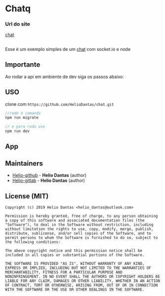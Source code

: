 # Chatq

### Url do site
[chat](https://chatqe.herokuapp.com/)

## 

Esse é um exemplo simples de um [chat](https://chatqe.herokuapp.com/) com socket.io e node

## Importante

Ao rodar a api em ambiente de dev siga os passos abaixo:

## USO


clone com  `https://github.com/HelioDantas/chat.git`

```javascript
//rode o comando
npm run migrate

// e para roda use
npm run dev
```

## App




## Maintainers

- [Helio-github](https://github.com/HelioDantas) - **Helio Dantas** (author)
- [Helio-gitlab](https://gitlab.com/HelioDantas)  - **Helio Dantas** (author)

## License (MIT)
```
Copyright (c) 2019 Helio Dantas <helio_dantas@outlook.com>

Permission is hereby granted, free of charge, to any person obtaining
a copy of this software and associated documentation files (the
"Software"), to deal in the Software without restriction, including
without limitation the rights to use, copy, modify, merge, publish,
distribute, sublicense, and/or sell copies of the Software, and to
permit persons to whom the Software is furnished to do so, subject to
the following conditions:

The above copyright notice and this permission notice shall be
included in all copies or substantial portions of the Software.

THE SOFTWARE IS PROVIDED "AS IS", WITHOUT WARRANTY OF ANY KIND,
EXPRESS OR IMPLIED, INCLUDING BUT NOT LIMITED TO THE WARRANTIES OF
MERCHANTABILITY, FITNESS FOR A PARTICULAR PURPOSE AND
NONINFRINGEMENT. IN NO EVENT SHALL THE AUTHORS OR COPYRIGHT HOLDERS BE
LIABLE FOR ANY CLAIM, DAMAGES OR OTHER LIABILITY, WHETHER IN AN ACTION
OF CONTRACT, TORT OR OTHERWISE, ARISING FROM, OUT OF OR IN CONNECTION
WITH THE SOFTWARE OR THE USE OR OTHER DEALINGS IN THE SOFTWARE.
```



